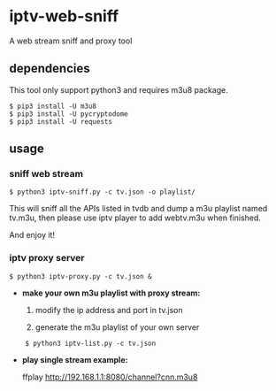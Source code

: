 # iptv-web-sniff
A web stream sniff and proxy tool

## dependencies
This tool only support python3 and requires m3u8 package.
```console
$ pip3 install -U m3u8
$ pip3 install -U pycryptodome
$ pip3 install -U requests
```

## usage

### sniff web stream
```console
$ python3 iptv-sniff.py -c tv.json -o playlist/
```
This will sniff all the APIs listed in tvdb and dump a m3u playlist named tv.m3u,
then please use iptv player to add webtv.m3u when finished.

And enjoy it!

### iptv proxy server
```console
$ python3 iptv-proxy.py -c tv.json &
```
- **make your own m3u playlist with proxy stream:**

	1. modify the ip address and port in tv.json

	2. generate the m3u playlist of your own server
```console
	$ python3 iptv-list.py -c tv.json
```


- **play single stream example:**

	ffplay http://192.168.1.1:8080/channel?cnn.m3u8
